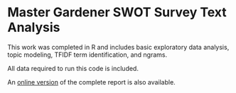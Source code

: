# Master Gardener SWOT Survey Text Analysis

This work was completed in R and includes basic exploratory data analysis, topic modeling, TFIDF term identification, and ngrams.

All data required to run this code is included. 

An [online version](http://deanna-dev.extension.wisc.edu/mgv/) of the complete report is also available.